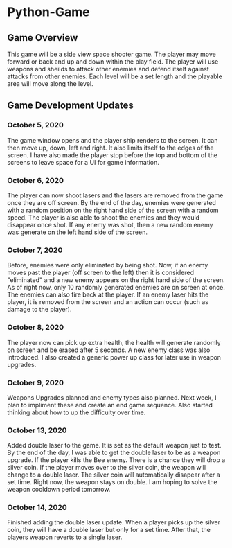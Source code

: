 # Python-Game

## Game Overview
This game will be a side view space shooter game. The player may move forward or back and up and down within the play field. The player will use weapons and sheilds to attack other enemies and defend itself against attacks from other enemies. Each level will be a set length and the playable area will move along the level.

## Game Development Updates

### October 5, 2020
The game window opens and the player ship renders to the screen. It can then move up, down, left and right. It also limits itself to the edges of the screen. I have also made the player stop before the top and bottom of the screens to leave space for a UI for game information.

### October 6, 2020
The player can now shoot lasers and the lasers are removed from the game once they are off screen. By the end of the day, enemies were generated with a random position on the right hand side of the screen with a random speed. The player is also able to shoot the enemies and they would disappear once shot. If any enemy was shot, then a new random enemy was generate on the left hand side of the screen.

### October 7, 2020
Before, enemies were only eliminated by being shot. Now, if an enemy moves past the player (off screen to the left) then it is considered "eliminated" and a new enemy appears on the right hand side of the screen. As of right now, only 10 randomly generated enemies are on screen at once. The enemies can also fire back at the player. If an enemy laser hits the player, it is removed from the screen and an action can occur (such as damage to the player). 

### October 8, 2020
The player now can pick up extra health, the health will generate randomly on screen and be erased after 5 seconds. A new enemy class was also introduced. I also created a generic power up class for later use in weapon upgrades.

### October 9, 2020
Weapons Upgrades planned and enemy types also planned. Next week, I plan to impliment these and create an end game sequence. Also started thinking about how to up the difficulty over time.

### October 13, 2020
Added double laser to the game. It is set as the default weapon just to test.
By the end of the day, I was able to get the double laser to be as a weapon upgrade. If the player kills the Bee enemy. There is a chance they will drop a silver coin. If the player moves over to the silver coin, the weapon will change to a double laser. The  silver coin will automatically disapear after a set time. Right now, the weapon stays on double. I am hoping to solve the weapon cooldown period tomorrow.

### October 14, 2020
Finished adding the double laser update. When a player picks up the silver coin, they will have a double laser but only for a set time. After that, the players weapon reverts to a single laser.
